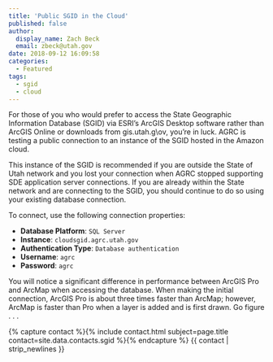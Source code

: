 ```yaml
---
title: 'Public SGID in the Cloud'
published: false
author:
  display_name: Zach Beck
  email: zbeck@utah.gov
date: 2018-09-12 16:09:58
categories:
  - Featured
tags:
  - sgid
  - cloud
---
```


For those of you who would prefer to access the State Geographic Information Database (SGID) via ESRI’s ArcGIS Desktop software rather than ArcGIS Online or downloads from gis.utah.g\ov, you’re in luck. AGRC is testing a public connection to an instance of the SGID hosted in the Amazon cloud.

This instance of the SGID is recommended if you are outside the State of Utah network and you lost your connection when AGRC stopped supporting SDE application server connections. If you are already within the State network and are connecting to the SGID, you should continue to do so using your existing database connection.

To connect, use the following connection properties:

- **Database Platform**: `SQL Server`
- **Instance**: `cloudsgid.agrc.utah.gov`
- **Authentication Type**: `Database authentication`
- **Username**: `agrc`
- **Password**: `agrc`


You will notice a significant difference in performance between ArcGIS Pro and ArcMap when accessing the database. When making the initial connection, ArcGIS Pro is about three times faster than ArcMap; however, ArcMap is faster than Pro when a layer is added and is first drawn. Go figure . . .

{% capture contact %}{% include contact.html subject=page.title contact=site.data.contacts.sgid %}{% endcapture %}
{{ contact | strip_newlines }}
